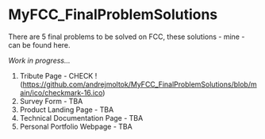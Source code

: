 # MyFCC_FinalProblemSolutions

There are 5 final problems to be solved on FCC, these solutions - mine - can be found here.

*Work in progress...*

1. Tribute Page - CHECK !(https://github.com/andrejmoltok/MyFCC_FinalProblemSolutions/blob/main/ico/checkmark-16.ico)
2. Survey Form - TBA
3. Product Landing Page - TBA
4. Technical Documentation Page - TBA
5. Personal Portfolio Webpage - TBA
